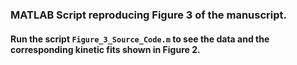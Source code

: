 ### MATLAB Script reproducing Figure 3 of the manuscript.
#### Run the script <code>Figure_3_Source_Code.m</code> to see the data and the corresponding kinetic fits shown in Figure 2.
